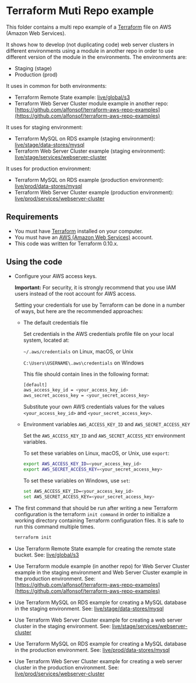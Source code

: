 # Terraform Muti Repo example

This folder contains a multi repo example of a [Terraform](https://www.terraform.io/) file on AWS (Amazon Web Services).

It shows how to develop (not duplicating code) web server clusters in different environments using a module in another repo in order to use different version of the module in the environments.
The environments are:

* Staging (stage)
* Production (prod)

It uses in common for both environments:

* Terraform Remote State example: [live/global/s3](live/global/s3)
* Terraform Web Server Cluster module example in another repo: [https://github.com/alfonsof/terraform-aws-repo-examples](https://github.com/alfonsof/terraform-aws-repo-examples)

It uses for staging environment:

* Terraform MySQL on RDS example (staging environment): [live/stage/data-stores/mysql](live/stage/data-stores/mysql)
* Terraform Web Server Cluster example (staging environment): [live/stage/services/webserver-cluster](live/stage/services/webserver-cluster)

It uses for production environment:

* Terraform MySQL on RDS example (production environment): [live/prod/data-stores/mysql](live/prod/data-stores/mysql)
* Terraform Web Server Cluster example (production environment): [live/prod/services/webserver-cluster](live/prod/services/webserver-cluster)

## Requirements

* You must have [Terraform](https://www.terraform.io/) installed on your computer.
* You must have an [AWS (Amazon Web Services)](http://aws.amazon.com/) account.
* This code was written for Terraform 0.10.x.

## Using the code

* Configure your AWS access keys.

  **Important:** For security, it is strongly recommend that you use IAM users instead of the root account for AWS access.

  Setting your credentials for use by Terraform can be done in a number of ways, but here are the recommended approaches:

  * The default credentials file
  
    Set credentials in the AWS credentials profile file on your local system, located at:

    `~/.aws/credentials` on Linux, macOS, or Unix

    `C:\Users\USERNAME\.aws\credentials` on Windows

    This file should contain lines in the following format:

    ```bash
    [default]
    aws_access_key_id = <your_access_key_id>
    aws_secret_access_key = <your_secret_access_key>
    ```
    Substitute your own AWS credentials values for the values `<your_access_key_id>` and `<your_secret_access_key>`.

  * Environment variables `AWS_ACCESS_KEY_ID` and `AWS_SECRET_ACCESS_KEY`
  
    Set the `AWS_ACCESS_KEY_ID` and `AWS_SECRET_ACCESS_KEY` environment variables.

    To set these variables on Linux, macOS, or Unix, use `export`:

    ```bash
    export AWS_ACCESS_KEY_ID=<your_access_key_id>
    export AWS_SECRET_ACCESS_KEY=<your_secret_access_key>
    ```

    To set these variables on Windows, use `set`:

    ```bash
    set AWS_ACCESS_KEY_ID=<your_access_key_id>
    set AWS_SECRET_ACCESS_KEY=<your_secret_access_key>
    ```

* The first command that should be run after writing a new Terraform configuration is the terraform `init command` in order to initialize a working directory containing Terraform configuration files. It is safe to run this command multiple times.

  ```bash
  terraform init
  ```

* Use Terraform Remote State example for creating the remote state bucket. See: [live/global/s3](live/global/s3)

* Use Terraform module example (in another repo) for Web Server Cluster example in the staging environment and Web Server Cluster example in the production environment. See: [https://github.com/alfonsof/terraform-aws-repo-examples](https://github.com/alfonsof/terraform-aws-repo-examples)

* Use Terraform MySQL on RDS example for creating a MySQL database in the staging environment. See: [live/stage/data-stores/mysql](live/stage/data-stores/mysql)

* Use Terraform Web Server Cluster example for creating a web server cluster in the staging environment. See: [live/stage/services/webserver-cluster](live/stage/services/webserver-cluster)

* Use Terraform MySQL on RDS example for creating a MySQL database in the production environment. See: [live/prod/data-stores/mysql](live/prod/data-stores/mysql)

* Use Terraform Web Server Cluster example for creating a web server cluster in the production environment. See: [live/prod/services/webserver-cluster](live/prod/services/webserver-cluster)
